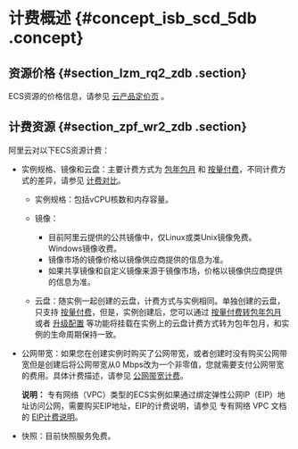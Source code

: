 # 计费概述 {#concept_isb_scd_5db .concept}

## 资源价格 {#section_lzm_rq2_zdb .section}

ECS资源的价格信息，请参见 [云产品定价页](https://www.alibabacloud.com/product/ecs) 。

## 计费资源 {#section_zpf_wr2_zdb .section}

阿里云对以下ECS资源计费：

-   实例规格、镜像和云盘：主要计费方式为 [包年包月](intl.zh-CN/产品定价/预付费（包年包月）.md#) 和 [按量付费](intl.zh-CN/产品定价/按量付费.md#)，不同计费方式的差异，请参见 [计费对比](intl.zh-CN/产品定价/计费对比.md#)。

    -   实例规格：包括vCPU核数和内存容量。

    -   镜像：

        -   目前阿里云提供的公共镜像中，仅Linux或类Unix镜像免费。Windows镜像收费。
        -   镜像市场的镜像价格以镜像供应商提供的信息为准。
        -   如果共享镜像和自定义镜像来源于镜像市场，价格以镜像供应商提供的信息为准。
    -   云盘：随实例一起创建的云盘，计费方式与实例相同。单独创建的云盘，只支持 [按量付费](intl.zh-CN/产品定价/按量付费.md#)，但是，实例创建后，您可以通过 [按量付费转包年包月](intl.zh-CN/产品定价/按量付费转预付费.md#) 或者 [升级配置](../../../../intl.zh-CN/用户指南/实例/升降配/预付费实例升级配置.md#) 等功能将挂载在实例上的云盘计费方式转为包年包月，和实例的生命周期保持一致。

-   公网带宽：如果您在创建实例时购买了公网带宽，或者创建时没有购买公网带宽但是创建后将公网带宽从0 Mbps改为一个非零值，您就需要支付公网带宽的费用。具体计费描述，请参见 [公网带宽计费](intl.zh-CN/产品定价/公网带宽计费.md#)。

    **说明：** 专有网络（VPC）类型的ECS实例如果通过绑定弹性公网IP（EIP）地址访问公网，需要购买EIP地址，EIP的计费说明，请参见 专有网络 VPC 文档的 [EIP计费说明](https://www.alibabacloud.com/help/doc-detail/27767.htm)。

-   快照：目前快照服务免费。


